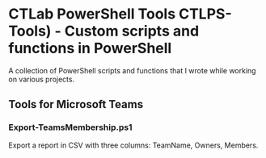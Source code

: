# CTLab PowerShell Tools CTLPS-Tools) - Custom scripts and functions in PowerShell
A collection of PowerShell scripts and functions that I wrote while working on various projects.

## Tools for Microsoft Teams
### Export-TeamsMembership.ps1
Export a report in CSV with three columns: TeamName, Owners, Members.
